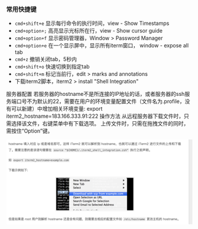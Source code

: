 ### 常用快捷键
- `cmd+shift+e` 显示每行命令的执行时间，view - Show Timestamps
- `cmd+option+;` 高亮显示光标所在行，view - Show cursor guide
- `cmd+option+f` 显示密码管理器，Window > Password Manager
- `cmd+option+e` 在一个显示屏中，显示所有iterm窗口， window - expose all tab
- `cmd+z` 撤销关闭tab，5秒内
- `cmd+shift+o` 快速切换到指定tab
- `cmd+shift+m` 标记当前行，edit > marks and annotations
- 下载iterm2脚本，iterm2 >  install "Shell Integration"

服务器配置
若服务器的hostname不是所连接的IP地址的话，或者服务器的ssh服务端口号不为默认的22，需要在用户的环境变量配置文件（文件名为.profile，没有可以新建）中增加相关环境变量:
export iterm2_hostname=183.166.333.91:222
操作方法
从远程服务器下载文件时，只需选择该文件，右键菜单中有下载选项。
上传文件时，只需在拖拽文件的同时，需按住“Option”键。

![](assets/iterm2-9886e180.png)
